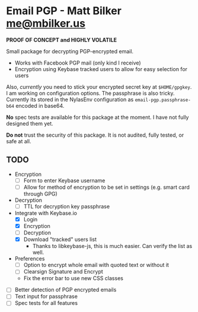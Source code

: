 
# Email PGP - Matt Bilker <me@mbilker.us>

**PROOF OF CONCEPT and HIGHLY VOLATILE**

Small package for decrypting PGP-encrypted email.

-   Works with Facebook PGP mail (only kind I receive)
-   Encryption using Keybase tracked users to allow for easy selection for users

Also, *currently* you need to stick your encrypted secret key at `$HOME/gpgkey`.
I am working on configuration options. The passphrase is also tricky. Currently
its stored in the NylasEnv configuration as `email-pgp.passphrase-b64` encoded in
base64.

**No** spec tests are available for this package at the moment. I have not fully
designed them yet.

**Do not** trust the security of this package. It is not audited, fully tested,
or safe at all.

## TODO

- Encryption
  - [ ] Form to enter Keybase username
  - [ ] Allow for method of encryption to be set in settings (e.g. smart card through GPG)
- Decryption
  - [ ] TTL for decryption key passphrase
- Integrate with Keybase.io
  - [x] Login
  - [x] Encryption
  - [ ] Decryption
  - [x] Download "tracked" users list
    - Thanks to libkeybase-js, this is much easier. Can verify the list as well.
- Preferences
  - [ ] Option to encrypt whole email with quoted text or without it
  - [ ] Clearsign Signature and Encrypt
  - Fix the error bar to use new CSS classes
- [ ] Better detection of PGP encrypted emails
- [ ] Text input for passphrase
- [ ] Spec tests for all features
